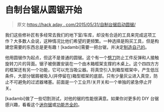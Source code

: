 # 自制台锯从圆锯开始

> 原文:[https://hack aday . com/2015/05/31/自制台锯启动圆锯/](https://hackaday.com/2015/05/31/homemade-table-saw-starts-with-circular-saw/)

我们这些修补匠有多经常去我们的地下室/车库，却没有合适的工具来完成这项工作？大多数人会说，这种情况比他们希望的更频繁。一种选择是购买工具，但是构建您需要的东西总是更有趣！[kadambi]需要一把台锯，并决定[制造自己的](http://www.homemadetools.net/forum/my-new-home-made-table-saw-14852#post19064)。

他用圆锯作为起点，但这不是普通的圆锯。这个有一个[劈刀](http://en.wikipedia.org/wiki/Riving_knife)防止工件反弹和人接触旋转刀片的背面。锯子被倒置安装在一个由木箱框架支撑的木桌上。这个四四方方的框架还有另一个功能，它可以充当吸尘器。将真空引入到箱型框架中，产生低压条件，大部分锯屑被吸入(并停留在)箱型框架的底部。只有少量灰尘进入真空，防止不可避免的过滤器堵塞。前面是一个工业开/关开关和一个单独的紧急停止开关。

[kadambi]做了一些切割测试，对他的锯的性能很满意。如果你对更多的 DIY 台锯感兴趣，看看这个[迷你锯](http://hackaday.com/2014/12/29/diy-super-accessory-for-your-dremel/)或[功能齐全的](http://hackaday.com/2013/10/19/circular-saw-to-table-saw-conversion/)。